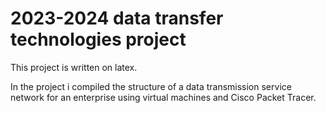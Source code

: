 # 2023-2024 data transfer technologies project 

This project is written on latex.

In the project i compiled the structure of a data transmission service network for an enterprise using virtual machines and Cisco Packet Tracer.
